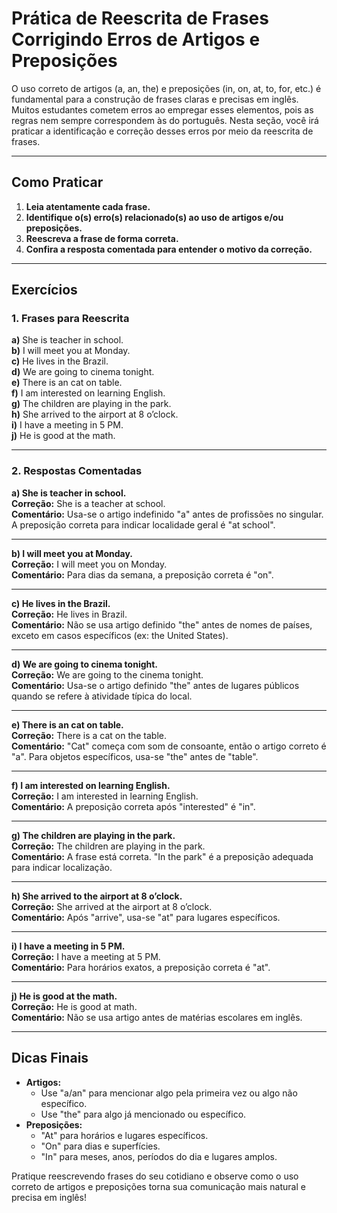 # Prática de Reescrita de Frases Corrigindo Erros de Artigos e Preposições

O uso correto de artigos (a, an, the) e preposições (in, on, at, to, for, etc.) é fundamental para a construção de frases claras e precisas em inglês. Muitos estudantes cometem erros ao empregar esses elementos, pois as regras nem sempre correspondem às do português. Nesta seção, você irá praticar a identificação e correção desses erros por meio da reescrita de frases.

---

## Como Praticar

1. **Leia atentamente cada frase.**
2. **Identifique o(s) erro(s) relacionado(s) ao uso de artigos e/ou preposições.**
3. **Reescreva a frase de forma correta.**
4. **Confira a resposta comentada para entender o motivo da correção.**

---

## Exercícios

### 1. Frases para Reescrita

**a)** She is teacher in school.  
**b)** I will meet you at Monday.  
**c)** He lives in the Brazil.  
**d)** We are going to cinema tonight.  
**e)** There is an cat on table.  
**f)** I am interested on learning English.  
**g)** The children are playing in the park.  
**h)** She arrived to the airport at 8 o’clock.  
**i)** I have a meeting in 5 PM.  
**j)** He is good at the math.

---

### 2. Respostas Comentadas

**a) She is teacher in school.**  
**Correção:** She is a teacher at school.  
**Comentário:** Usa-se o artigo indefinido "a" antes de profissões no singular. A preposição correta para indicar localidade geral é "at school".

---

**b) I will meet you at Monday.**  
**Correção:** I will meet you on Monday.  
**Comentário:** Para dias da semana, a preposição correta é "on".

---

**c) He lives in the Brazil.**  
**Correção:** He lives in Brazil.  
**Comentário:** Não se usa artigo definido "the" antes de nomes de países, exceto em casos específicos (ex: the United States).

---

**d) We are going to cinema tonight.**  
**Correção:** We are going to the cinema tonight.  
**Comentário:** Usa-se o artigo definido "the" antes de lugares públicos quando se refere à atividade típica do local.

---

**e) There is an cat on table.**  
**Correção:** There is a cat on the table.  
**Comentário:** "Cat" começa com som de consoante, então o artigo correto é "a". Para objetos específicos, usa-se "the" antes de "table".

---

**f) I am interested on learning English.**  
**Correção:** I am interested in learning English.  
**Comentário:** A preposição correta após "interested" é "in".

---

**g) The children are playing in the park.**  
**Correção:** The children are playing in the park.  
**Comentário:** A frase está correta. "In the park" é a preposição adequada para indicar localização.

---

**h) She arrived to the airport at 8 o’clock.**  
**Correção:** She arrived at the airport at 8 o’clock.  
**Comentário:** Após "arrive", usa-se "at" para lugares específicos.

---

**i) I have a meeting in 5 PM.**  
**Correção:** I have a meeting at 5 PM.  
**Comentário:** Para horários exatos, a preposição correta é "at".

---

**j) He is good at the math.**  
**Correção:** He is good at math.  
**Comentário:** Não se usa artigo antes de matérias escolares em inglês.

---

## Dicas Finais

- **Artigos:**  
  - Use "a/an" para mencionar algo pela primeira vez ou algo não específico.  
  - Use "the" para algo já mencionado ou específico.
- **Preposições:**  
  - "At" para horários e lugares específicos.  
  - "On" para dias e superfícies.  
  - "In" para meses, anos, períodos do dia e lugares amplos.

Pratique reescrevendo frases do seu cotidiano e observe como o uso correto de artigos e preposições torna sua comunicação mais natural e precisa em inglês!